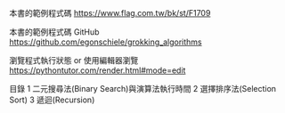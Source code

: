本書的範例程式碼
https://www.flag.com.tw/bk/st/F1709

本書的範例程式碼 GitHub
https://github.com/egonschiele/grokking_algorithms

瀏覽程式執行狀態 or 使用編輯器瀏覽
https://pythontutor.com/render.html#mode=edit


目錄
1 二元搜尋法(Binary Search)與演算法執行時間
2 選擇排序法(Selection Sort)
3 遞迴(Recursion)
